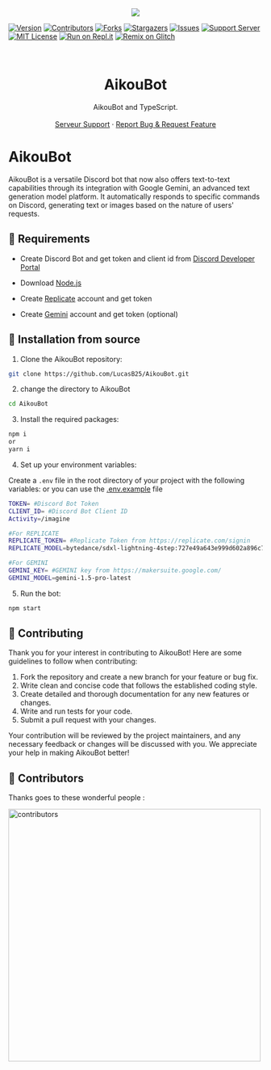 <center><img src="https://capsule-render.vercel.app/api?type=waving&color=gradient&height=200&section=header&text=AikouBot&fontSize=80&fontAlignY=35&animation=twinkling&fontColor=gradient" /></center>

[![Version][version-shield]](version-url)
[![Contributors][contributors-shield]][contributors-url]
[![Forks][forks-shield]][forks-url]
[![Stargazers][stars-shield]][stars-url]
[![Issues][issues-shield]][issues-url]
[![Support Server][support-shield]][support-server]
[![MIT License][license-shield]][license-url]
[![Run on Repl.it](https://repl.it/badge/github/LucasB25/AikouBot)](https://repl.it/github/LucasB25/AikouBot)
[![Remix on Glitch](https://cdn.glitch.com/2703baf2-b643-4da7-ab91-7ee2a2d00b5b%2Fremix-button.svg)](https://glitch.com/edit/#!/import/github/LucasB25/AikouBot)

<!-- PROJECT LOGO -->
<br />

  <h1 align="center">AikouBot</h1>

  <p align="center">AikouBot and TypeScript.
    <br />
    <br />
        <a href="https://discord.gg/AhUJa2kdAr">Serveur Support</a>
    ·
    <a href="https://github.com/LucasB25/AikouBot/issues">Report Bug & Request Feature</a>
  </p>
</p>

# AikouBot

AikouBot is a versatile Discord bot that now also offers text-to-text capabilities through its integration with Google Gemini, an advanced text generation model platform. It automatically responds to specific commands on Discord, generating text or images based on the nature of users' requests.

## 🔧 Requirements

-   Create Discord Bot and get token and client id from [Discord Developer Portal](https://discord.com/developers/applications)

-   Download [Node.js](https://nodejs.org/en/download/)

-   Create [Replicate](https://replicate.com/) account and get token

-   Create [Gemini](https://makersuite.google.com/) account and get token (optional)

## 🚀 Installation from source

1. Clone the AikouBot repository:

```bash
git clone https://github.com/LucasB25/AikouBot.git
```

2. change the directory to AikouBot

```bash
cd AikouBot
```

3. Install the required packages:

```bash
npm i
or
yarn i
```

4. Set up your environment variables:

Create a `.env` file in the root directory of your project with the following variables:
or you can use the [.env.example](https://raw.githubusercontent.com/LucasB25/AikouBot/main/.env.example) file

```bash
TOKEN= #Discord Bot Token
CLIENT_ID= #Discord Bot Client ID
Activity=/imagine

#For REPLICATE
REPLICATE_TOKEN= #Replicate Token from https://replicate.com/signin
REPLICATE_MODEL=bytedance/sdxl-lightning-4step:727e49a643e999d602a896c774a0658ffefea21465756a6ce24b7ea4165eba6a

#For GEMINI
GEMINI_KEY= #GEMINI key from https://makersuite.google.com/
GEMINI_MODEL=gemini-1.5-pro-latest
```

5. Run the bot:

```bash
npm start
```

## 📜 Contributing

Thank you for your interest in contributing to AikouBot! Here are some guidelines to follow when contributing:

1. Fork the repository and create a new branch for your feature or bug fix.
2. Write clean and concise code that follows the established coding style.
3. Create detailed and thorough documentation for any new features or changes.
4. Write and run tests for your code.
5. Submit a pull request with your changes.

Your contribution will be reviewed by the project maintainers, and any necessary feedback or changes will be discussed with you. We appreciate your help in making AikouBot better!

## 👥 Contributors

Thanks goes to these wonderful people :

<a href="https://github.com/LucasB25/AikouBot/graphs/contributors">
  <img src="https://contrib.rocks/image?repo=LucasB25/AikouBot" alt="contributors" width="500" />
</a>

[version-shield]: https://img.shields.io/github/package-json/v/LucasB25/AikouBot?style=for-the-badge
[contributors-shield]: https://img.shields.io/github/contributors/LucasB25/AikouBot.svg?style=for-the-badge
[contributors-url]: https://github.com/LucasB25/AikouBot/graphs/contributors
[forks-shield]: https://img.shields.io/github/forks/LucasB25/AikouBot.svg?style=for-the-badge
[forks-url]: https://github.com/LucasB25/AikouBot/network/members
[stars-shield]: https://img.shields.io/github/stars/LucasB25/AikouBot.svg?style=for-the-badge
[stars-url]: https://github.com/LucasB25/AikouBot/stargazers
[issues-shield]: https://img.shields.io/github/issues/LucasB25/AikouBot.svg?style=for-the-badge
[issues-url]: https://github.com/LucasB25/AikouBot/issues
[license-shield]: https://img.shields.io/github/license/LucasB25/AikouBot.svg?style=for-the-badge
[license-url]: https://github.com/LucasB25/AikouBot/blob/mains/LICENSE
[support-server]: https://discord.gg/AhUJa2kdAr
[support-shield]: https://img.shields.io/discord/942117923001098260.svg?style=for-the-badge&logo=discord&colorB=7289DA
